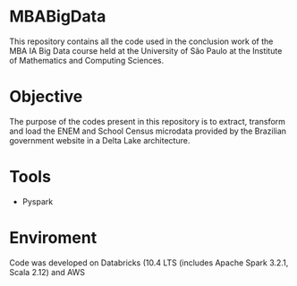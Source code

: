 # MBABigData

This repository contains all the code used in the conclusion work of the MBA IA Big Data course held at the University of São Paulo at the Institute of Mathematics and Computing Sciences.

# Objective

The purpose of the codes present in this repository is to extract, transform and load the ENEM and School Census microdata provided by the Brazilian government website in a Delta Lake architecture.

# Tools

- Pyspark

# Enviroment

Code was developed on Databricks (10.4 LTS (includes Apache Spark 3.2.1, Scala 2.12) and AWS

